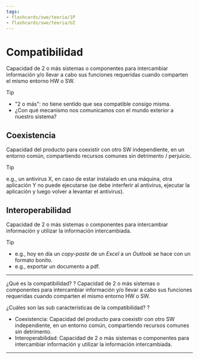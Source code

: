 ```yaml
---
tags:
- flashcards/swe/teoria/1P
- flashcards/swe/teoria/U2
---
```


# Compatibilidad

Capacidad de 2 o más sistemas o componentes para intercambiar información y/o llevar a cabo sus funciones requeridas cuando comparten el mismo entorno HW o SW.

> [!TIP]
>
> - "2 o más": no tiene sentido que sea compatible consigo misma.
> - ¿Con qué mecanismo nos comunicamos con el mundo exterior a nuestro sistema?

## Coexistencia

Capacidad del producto para coexistir con otro SW independiente, en un entorno común, compartiendo recursos comunes sin detrimento / perjuicio.

> [!TIP]
>
> e.g., un antivirus X, en caso de estar instalado en una máquina, otra aplicación Y no puede ejecutarse (se debe interferir al antivirus, ejecutar la aplicación y luego volver a levantar el antivirus).

## Interoperabilidad

Capacidad de 2 o más sistemas o componentes para intercambiar información y utilizar la información intercambiada.

> [!TIP]
>
> - e.g., hoy en día un _copy-paste_ de un _Excel_ a un _Outlook_ se hace con un formato bonito.
> - e.g., exportar un documento a pdf.

---

¿Qué es la compatibilidad?
?
Capacidad de 2 o más sistemas o componentes para intercambiar información y/o llevar a cabo sus funciones requeridas cuando comparten el mismo entorno HW o SW.
<!--SR:!2025-05-05,1,230-->

¿Cuáles son las sub características de la compatibilidad?
?
- Coexistencia: Capacidad del producto para coexistir con otro SW independiente, en un entorno común, compartiendo recursos comunes sin detrimento.
- Interoperabilidad: Capacidad de 2 o más sistemas o componentes para intercambiar información y utilizar la información intercambiada.
<!--SR:!2025-05-05,1,230-->

---
